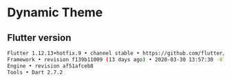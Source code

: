 # Dynamic Theme

## Flutter version

```bash
Flutter 1.12.13+hotfix.9 • channel stable • https://github.com/flutter/flutter.git
Framework • revision f139b11009 (13 days ago) • 2020-03-30 13:57:30 -0700
Engine • revision af51afceb8
Tools • Dart 2.7.2
```